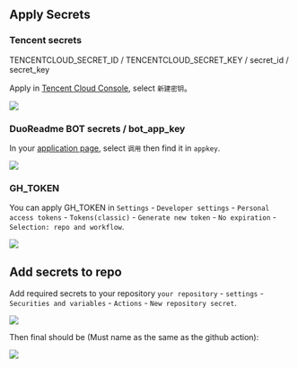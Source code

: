 ## Apply Secrets

### Tencent secrets

TENCENTCLOUD_SECRET_ID / TENCENTCLOUD_SECRET_KEY / secret_id / secret_key

Apply in [Tencent Cloud Console](https://console.cloud.tencent.com/cam/capi), select `新建密钥`。

![](https://cdn.jsdelivr.net/gh/timerring/scratchpad2023/2024/2025-08-08-00-03-43.png)

### DuoReadme BOT secrets / bot_app_key

In your [application page](https://lke.cloud.tencent.com/lke#/app/home), select `调用` then find it in `appkey`.

![](https://cdn.jsdelivr.net/gh/timerring/scratchpad2023/2024/2025-08-08-00-04-09.png)

### GH_TOKEN

You can apply GH_TOKEN in `Settings` - `Developer settings` - `Personal access tokens` - `Tokens(classic)` - `Generate new token` - `No expiration` - `Selection: repo and workflow`.

![](https://cdn.jsdelivr.net/gh/timerring/scratchpad2023/2024/2025-08-08-00-04-46.png)


## Add secrets to repo

Add required secrets to your repository `your repository` - `settings` - `Securities and variables` - `Actions` - `New repository secret`.

![](https://cdn.jsdelivr.net/gh/timerring/scratchpad2023/2024/2025-08-08-00-05-30.png)

Then final should be (Must name as the same as the github action):

![](https://cdn.jsdelivr.net/gh/timerring/scratchpad2023/2024/2025-08-08-00-06-14.png)
